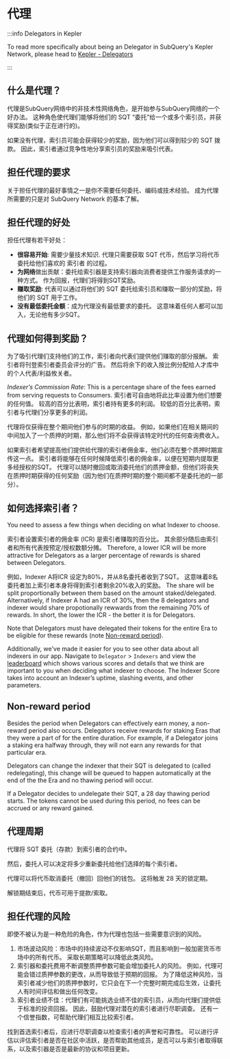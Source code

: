 # 代理

:::info Delegators in Kepler

To read more specifically about being an Delegator in SubQuery's Kepler Network, please head to [Kepler - Delegators](./kepler/delegators.md)

:::

## 什么是代理？

代理是SubQuery网络中的非技术性网络角色，是开始参与SubQuery网络的一个好办法。 这种角色使代理们能够将他们的 SQT “委托”给一个或多个索引员，并获得奖励(类似于正在进行的)。

如果没有代理，索引员可能会获得较少的奖励，因为他们可以得到较少的 SQT 拨款。 因此，索引者通过竞争性地分享索引员的奖励来吸引代表。

## 担任代理的要求

关于担任代理的最好事情之一是你不需要任何委托、编码或技术经验。 成为代理所需要的只是对 SubQuery Network 的基本了解。

## 担任代理的好处

担任代理有若干好处：

- **很容易开始**: 需要少量技术知识. 代理只需要获取 SQT 代币，然后学习将代币委托给他们喜欢的 索引者 的过程。
- **为网络**做出贡献：委托给索引器是支持索引器向消费者提供工作服务请求的一种方式。 作为回报，代理们将得到SQT奖励。
- **赚取奖励**: 代表可以通过将他们的 SQT 委托给索引员和赚取一部分的奖励，将他们的 SQT 用于工作。
- **没有最低委托金额**：成为代理没有最低要求的委托。 这意味着任何人都可以加入，无论他有多少SQT。

## 代理如何得到奖励？

为了吸引代理们支持他们的工作，索引者向代表们提供他们赚取的部分报酬。 索引者将刊登索引者委员会评分的广告。 然后将余下的收入按比例分配给人才库中的个人代表/利益攸关者。

_Indexer’s Commission Rate_: This is a percentage share of the fees earned from serving requests to Consumers. 索引者可自由地将此比率设置为他们想要的任何值。 较高的百分比表明，索引者持有更多的利润。 较低的百分比表明，索引者与代理们分享更多的利润。

代理将仅获得在整个期间他们参与的时期的收益。 例如，如果他们在相关期间的中间加入了一个质押的时期，那么他们将不会获得该特定时代的任何查询费收入。

如果索引者希望提高他们提供给代理的索引者佣金率，他们必须在整个质押时期宣传这一点。 索引者将能够在任何时候降低索引者的佣金率，以便在短期内提取更多经授权的SQT。 代理可以随时撤回或取消委托他们的质押金额，但他们将丧失在质押时期获得的任何奖励（因为他们在质押时期的整个期间都不是委托池的一部分）。

## 如何选择索引者？

You need to assess a few things when deciding on what Indexer to choose.

索引者设置索引者的佣金率 (ICR) 是索引者赚取的百分比。 其余部分随后由索引者和所有代表按预定/授权数额分摊。 Therefore, a lower ICR will be more attractive for Delegators as a larger percentage of rewards is shared between Delegators.

例如，Indexer A将ICR 设定为80%，并从8名委托者收到了SQT。 这意味着8名委托者加上索引者本身将得到索引者剩余20%收入的奖励。 The share will be split proportionally between them based on the amount staked/delegated. Alternatively, if Indexer A had an ICR of 30%, then the 8 delegators and indexer would share propotionally rewwards from the remaining 70% of rewards. In short, the lower the ICR - the better it is for Delegators.

Note that Delegators must have delegated their tokens for the entire Era to be eligible for these rewards (note [Non-reward period](#non-reward-period)).

Additionally, we've made it easier for you to see other data about all indexers in our app. Navigate to `Delegator` > `Indexers` and view the [leaderboard](https://kepler.subquery.network/delegator/indexers/top) which shows various scores and details that we think are important to you when deciding what indexer to choose. The Indexer Score takes into account an Indexer’s uptime, slashing events, and other parameters.

## Non-reward period

Besides the period when Delegators can effectively earn money, a non-reward period also occurs. Delegators receive rewards for staking Eras that they were a part of for the entire duration. For example, if a Delegator joins a staking era halfway through, they will not earn any rewards for that particular era.

Delegators can change the indexer that their SQT is delegated to (called redelegating), this change will be queued to happen automatically at the end of the the Era and no thawing period will occur.

If a Delegator decides to undelegate their SQT, a 28 day thawing period starts. The tokens cannot be used during this period, no fees can be accrued or any reward gained.

## 代理周期

代理将 SQT 委托（存款）到索引者的合约中。

然后，委托人可以决定将多少重新委托给他们选择的每个索引者。

代理可以将代币取消委托（撤回）回他们的钱包。 这将触发 28 天的锁定期。

解锁期结束后，代币可用于提款/索取。

## 担任代理的风险

即使不被认为是一种危险的角色，作为代理也包括一些需要意识到的风险。

1. 市场波动风险：市场中的持续波动不仅影响SQT，而且影响到一般加密货币市场中的所有代币。 采取长期策略可以降低此类风险。
2. 索引器和委托费用不断调整质押参数可能会增加委托人的风险。 例如，代理可能会错过质押参数的更改，从而导致低于预期的回报。 为了降低这种风险，当索引者减少他们的质押参数时，它只会在下一个完整时期完成后生效，让委托人有时间评估和做出任何改变。
3. 索引者业绩不佳：代理们有可能挑选业绩不佳的索引员，从而向代理们提供低于标准的投资回报。 因此，鼓励代理对潜在的索引者进行尽职调查。 还有一个信誉指数，可帮助代理们相互比较索引者。

找到首选索引者后，应进行尽职调查以检查索引者的声誉和可靠性。 可以进行评估以评估索引者是否在社区中活跃，是否帮助其他成员，是否可以与索引者取得联系，以及索引器是否是最新的协议和项目更新。
